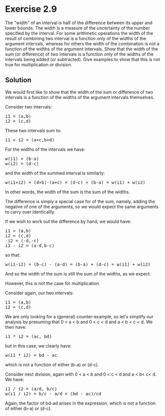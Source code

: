 Exercise 2.9
============ 

The "width" of an interval is half of the difference between its upper and lower bounds. The width is a measure of the uncertainty of the number specified by the interval. For some arithmetic operations the width of the result of combining two interval is a function only of the widths of the argument intervals, whereas for others the width of the combination is not a function of the widths of the argument intervals. Show that the width of the sum (or difference) of two intervals is a function only of the widths of the intervals being added (or subtracted). Give examples to show that this is not true for multiplication or division.

Solution
-------- 

We would first like to show that the width of the sum or difference of two intervals is a function of the widths of the argument intervals themselves.

Consider two intervals:

<pre>
i1 = (a,b)
i2 = (c,d)
</pre>

These two intervals sum to:

<pre>
i1 + i2 = (a+c,b+d)
</pre>

For the widths of the intervals we have:

<pre>
w(i1) = (b-a)
w(i2) = (d-c)
</pre>

and the width of the summed interval is similarly:

<pre>
w(i1+i2) = (d+b)-(a+c) = (d-c) + (b-a) = w(i1) + w(i2)
</pre>

In other words, the width of the sum is the sum of the widths.

The difference is simply a special case for of the sum, namely, adding the negative of one of the arguments, so we would expect the same arguments to carry over identicallly. 

If we wish to work out the difference by hand, we would have:

<pre>
i1 = (a,b)
i2 = (c,d)
-i2 = (-d,-c)
i1 - i2 = (a-d,b-c)
</pre>

so that:

<pre>
w(i1-i2) = (b-c) - (a-d) = (b-a) + (d-c) = w(i1) + w(i2)
</pre>

And so the width of the sum is still the sum of the widths, as we expect.

However, this is not the case for multiplication. 

Consider again, our two intervals:

<pre>
i1 = (a,b)
i2 = (c,d)
</pre>

We are only looking for a (general) counter-example, so let's simplify our analysis by presuming that 0 < a < b and 0 < c < d and a < b < c < d. We then have:

<pre>
i1 * i2 = (ac, bd)
</pre>

but in this case, we clearly have:

<pre>
w(i1 * i2) = bd - ac
</pre>

which is not a function of either (b-a) or (d-c). 

Consider next division, again with 0 < a < b and 0 < c < d and a < b< c< d. We have:

<pre>
i1 / i2 = (a/d, b/c)
w(i1 / i2) = b/c - a/d = (bd - ac)/cd
</pre>

Again, the factor of bd-ad arises in the expression, which is not a function of either (b-a) or (d-c).